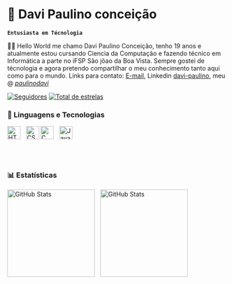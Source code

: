  # 👻 Davi Paulino conceição

**`Entusiasta em Técnologia`**

🙋‍♂️ Hello World me chamo Davi Paulino Conceição, tenho 19 anos e atualmente estou cursando Ciencia da Computação e fazendo técnico em  Informática a parte no iFSP São jõao da Boa Vista. Sempre gostei de técnologia e agora pretendo compartilhar o meu conhecimento tanto aqui como para o mundo. Links para contato: [E-mail](https://outlook.live.com/mail/0/?deeplink=mail%2F0%2F%3Fnlp%3D0), Linkedin [davi-paulino](https://www.linkedin.com/in/davi-paulino-concei%C3%A7%C3%A3o-5b97b92ba?utm_source=share&utm_campaign=share_via&utm_content=profile&utm_medium=android_app), meu @ [_paulinodavi_](https://www.instagram.com/_paulinodavi_/?next=%2F)

   <p
      <a
         img 
      <a
        ></a>
      <a href="https://github.com/Davi2910?tab=followers">
         <img alt="Seguidores" title="Me seiga no github" src="https://custom-icon-badges.demolab.com/github/followers/Davi2910?color=236ad3&labelColor=1155ba&style=for-the-badge&logo=github&label=seguidores&logoColor=white"/></a>
      <a href="https://github.com/Davi2910?tab=repositories&sort=stargazers">
         <img alt="Total de estrelas" title="Total de estrelas github" src="https://custom-icon-badges.demolab.com/github/stars/Davi2910?color=55960c&style=for-the-badge&labelColor=488207&logo=star&label=estrelas"/></a>
   </p>

   ### 🤖 Linguagens e Tecnologias

   
   <img 
    align="left" 
    alt="HTML"
    title="HTML" 
    width="30px" 
    style="padding-right: 10px;" src="https://cdn.jsdelivr.net/gh/devicons/devicon@latest/icons/html5/html5-original.svg"
    />  

    
  <img 
    align="left" 
    alt="CSS"
    title="CSS" 
    width="30px" 
  src="https://cdn.jsdelivr.net/gh/devicons/devicon@latest/icons/css3/css3-original-wordmark.svg" 
  />
               

 <img 
  align="left" 
    alt="C"
    title="C" 
    width="30px" 
    style="padding-right: 10px;"
 src="https://cdn.jsdelivr.net/gh/devicons/devicon@latest/icons/c/c-original.svg"
  />

  
  <img 
   align="Java" 
    alt="Java"
    title="JavaL" 
    width="30px" 
    style="padding-right: 10px;"
  src="https://cdn.jsdelivr.net/gh/devicons/devicon@latest/icons/java/java-original.svg" 
  />
          
          
       
<br/>
<br/>


### 📊 Estatísticas
  <img 
   align="Left" 
    alt="GitHub Stats"
    height="200px" 
    style="padding-right: 10px;"
  src="https://github-readme-stats.vercel.app/api?username=Davi2910&show_icons=true&theme=dark&include_all_commits=true&locale=pt-br" 
  />

  <img 
   align="Left" 
    alt="GitHub Stats"
    height="200px" 
    style="padding-right: 10px;"
  src="https://github-readme-stats.vercel.app/api/top-langs/?username=Davi2910&theme=dark&layout=compact&custom_title=Tecnologias&langs_count=7" 
  />
  

         

          

